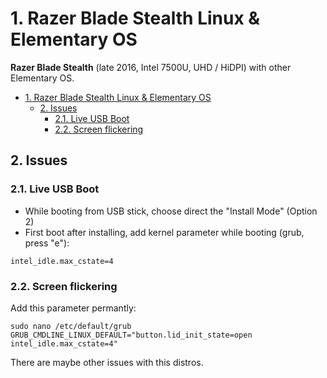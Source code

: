 # 1. Razer Blade Stealth Linux & Elementary OS

**Razer Blade Stealth** (late 2016, Intel 7500U, UHD / HiDPI) with other Elementary OS.

<!-- TOC -->

- [1. Razer Blade Stealth Linux & Elementary OS](#1-razer-blade-stealth-linux--elementary-os)
  - [2. Issues](#2-issues)
    - [2.1. Live USB Boot](#21-live-usb-boot)
    - [2.2. Screen flickering](#22-screen-flickering)

<!-- /TOC -->

## 2. Issues

### 2.1. Live USB Boot

- While booting from USB stick, choose direct the "Install Mode" (Option 2)
- First boot after installing, add kernel parameter while booting (grub, press "e"):

```shell
intel_idle.max_cstate=4
```

### 2.2. Screen flickering

Add this parameter permantly:

```shell
sudo nano /etc/default/grub
GRUB_CMDLINE_LINUX_DEFAULT="button.lid_init_state=open intel_idle.max_cstate=4"
```

There are maybe other issues with this distros.
